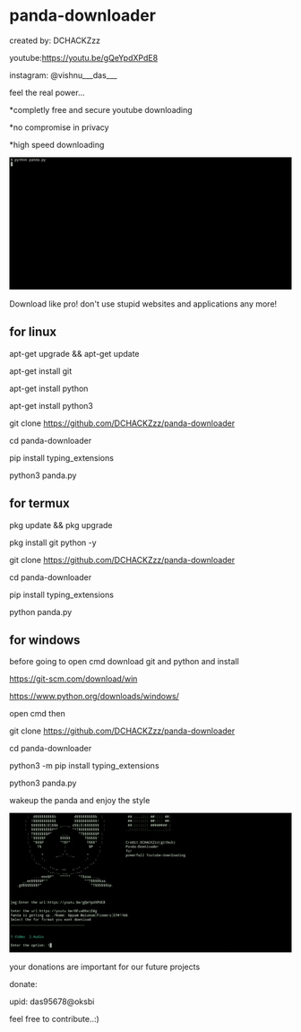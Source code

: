 # panda-downloader

created by: DCHACKZzz

youtube:https://youtu.be/gQeYpdXPdE8

instagram: @vishnu___das___

feel the real power...

*completly free and secure youtube downloading


*no compromise in privacy


*high speed downloading



![](panda-loading.gif)



Download like pro! don't use stupid websites and applications any more!

for linux
-
apt-get upgrade && apt-get update

apt-get install git

apt-get install python

apt-get install python3

git clone https://github.com/DCHACKZzz/panda-downloader

cd panda-downloader

pip install typing_extensions


python3 panda.py

for termux
----------
pkg update && pkg upgrade

pkg install git python -y

git clone https://github.com/DCHACKZzz/panda-downloader

cd panda-downloader

pip install typing_extensions



python panda.py

for windows
-

before going to open cmd download git and python and install 

https://git-scm.com/download/win

https://www.python.org/downloads/windows/

open cmd  then

git clone https://github.com/DCHACKZzz/panda-downloader

cd panda-downloader

python3 -m pip install typing_extensions

python3 panda.py




wakeup the panda and enjoy the style 


![](final.gif)


your donations are important for our future projects


donate:

upid: das95678@oksbi


feel free to contribute..:)




